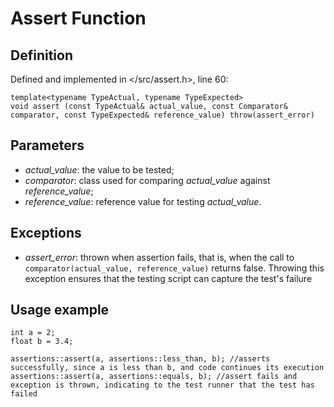 # Assert Function
## Definition
Defined and implemented in </src/assert.h>, line 60:
````
template<typename TypeActual, typename TypeExpected>
void assert (const TypeActual& actual_value, const Comparator& comparator, const TypeExpected& reference_value) throw(assert_error)
````
## Parameters
* _actual\_value_: the value to be tested;
* _comparator_: class used for comparing _actual\_value_ against _reference\_value_;
* _reference\_value_: reference value for testing _actual\_value_.

## Exceptions
* _assert\_error_: thrown when assertion fails, that is, when the call to `comparator(actual_value, reference_value)` returns false. Throwing this exception ensures that the testing script can capture the test's failure

## Usage example
````
int a = 2;
float b = 3.4;

assertions::assert(a, assertions::less_than, b); //asserts successfully, since a is less than b, and code continues its execution
assertions::assert(a, assertions::equals, b); //assert fails and exception is thrown, indicating to the test runner that the test has failed
````
